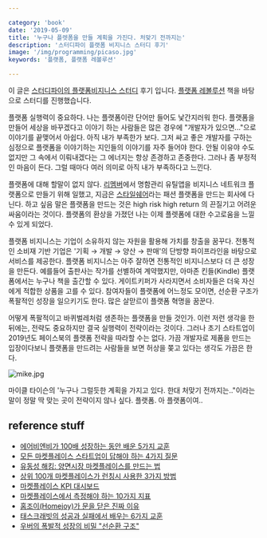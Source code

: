 ```yaml
---

category: 'book'
date: '2019-05-09'
title: '누구나 플렛폼을 만들 계획을 가진다. 처맞기 전까지는'
description: '스터디파이 플랫폼 비지니스 스터디 후기'
image: '/img/programming/picaso.jpg'
keywords: '플랫폼, 플랫폼 레볼루션'

---
```



이 글은 [스터디파이의 플랫폼비지니스 스터디](https://studypie.co/ko/course/platform_revolution) 후기 입니다. [플랫폼 레볼루션](https://ridibooks.com/v2/Detail?id=754021183) 책을 바탕으로 스터디를 진행했습니다.

플랫폼 실행력이 중요하다. 나는 플랫폼이란 단어만 들어도 낯간지러워 한다. 플랫폼을 만들어 세상을 바꾸겠다고 이야기 하는 사람들은 많은 경우에 "개발자가 있으면..."으로 이야기를 끝맺어서 아쉽다. 아직 내가 부족한가 보다. 그저 싸고 좋은 개발자를 구하는 심정으로 플랫폼을 이야기하는 지인들의 이야기를 자주 들어야 한다. 안될 이유야 수도 없지만 그 속에서 이뤄내겠다는 그 에너지는 항상 존경하고 존중한다. 그러나 좀 부정적인 마음이 든다. 그럴 때마다 여러 의미로 아직 내가 부족하다고 느낀다. 

플랫폼에 대해 할말이 없지 않다. [리멤버](https://rememberapp.co.kr/home)에서 명함관리 유틸앱을 비지니스 네트워크 플랫폼으로 만들기 위해 일했고, 지금은 [스타일쉐어](https://www.stylesha.re/)라는 패션 플랫폼을 만드는 회사에 다닌다. 하고 싶음 말은 플랫폼을 만드는 것은 high risk high return 의 끈질기고 어려운 싸움이라는 것이다. 플랫폼의 환상을 가졌던 나는 이제 플렛폼에 대한 수고로움을 느낄 수 있게 되었다.

플랫폼 비지니스는 기업이 소유하지 않는 자원을 활용해 가치를 창출을 꿈꾸다. 전통적인 소비재 기반  기업은 '기획 → 개발 → 양산 → 판매'의 단방향 파이프라인을 바탕으로 서비스를 제공한다. 플랫폼 비지니스는 아주 잘하면 전통적인 비지니스보다 더 큰 성장을 만든다. 예를들어 출판사는 작가를 선별하여 계약했지만, 아마존 킨들(Kindle) 플랫폼에서는 누구나 책을 출간할 수 있다. 게이트키퍼가 사라지면서 소비자들은 더욱 자신에게 적합한 상품을 고를 수 있다. 참여자들이 플랫폼에 어느정도 모이면, 선순환 구조가 폭팔적인 성장을 일으키기도 한다. 많은 살맏르이 플랫폼 혁명을 꿈꾼다.

어떻게 폭팔적이고 바퀴벌레처럼 생존하는 플랫폼을 만들 것인가. 이런 저런 생각을 한 뒤에는, 전략도 중요하지만 결국 실행력이 전략이라는 것이다. 그러나 초기 스타트업이 2019년도 페이스북의 플랫폼 전략을 따라할 수는 없다. 가끔 개발자로 제품을 만드는 입장이다보니 플랫폼을 만드려는 사람들을 보면 허상을 쫒고 있다는 생각도 가끔은 한다.

![mike.jpg](/img/book/mike.jpg "mike")

마이클 타이슨의 '누구나 그럴듯한 계획을 가지고 있다. 한대 처맞기 전까지는.."이라는 말이 정말 딱 맞는 곳이 전략이지 않나 싶다. 플랫폼. 아 플랫폼이여..


## reference stuff

- [에어비엔비가 100배 성장하는 동안 배운 5가지 교훈](https://brunch.co.kr/@taewookim/8)
- [모든 마켓플레이스 스타트업이 답해야 하는 4가지 질문](https://brunch.co.kr/@taewookim/10)
- [유동성 해킹: 양면시장 마켓플레이스를 만드는 법](https://brunch.co.kr/@taewookim/18)
- [상위 100개 마켓플레이스가 런칭시 사용한 3가지 방법](https://brunch.co.kr/@taewookim/16)
- [마켓플레이스 KPI 대시보드](https://brunch.co.kr/@taewookim/19)
- [마켓플레이스에서 측정해야 하는 10가지 지표](https://brunch.co.kr/@taewookim/17)
- [홈조이(Homejoy)가 문을 닫은 진짜 이유](http://techneedle.com/archives/21178)
- [태스크래빗의 성공과 실패에서 배우는 6가지 교훈](https://brunch.co.kr/@taewookim/20)
- [우버의 폭발적 성장의 비밀 "선순환 구조"](https://brunch.co.kr/@taewookim/21)